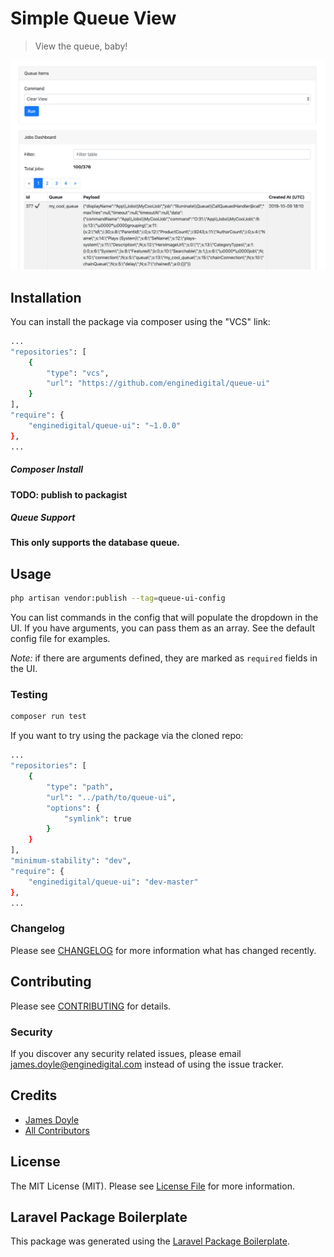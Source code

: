 # Simple Queue View

> View the queue, baby!

![example photo](demo.png)

## Installation

You can install the package via composer using the "VCS" link:

```bash
...
"repositories": [
    {
        "type": "vcs",
        "url": "https://github.com/enginedigital/queue-ui"
    }
],
"require": {
    "enginedigital/queue-ui": "~1.0.0"
},
...
```

##### Composer Install

**TODO: publish to packagist**

##### Queue Support

**This only supports the database queue.**

## Usage

```bash
php artisan vendor:publish --tag=queue-ui-config
```

You can list commands in the config that will populate the dropdown in the UI. If you have arguments, you can pass them as an array. See the default config file for examples.

*Note:* if there are arguments defined, they are marked as `required` fields in the UI.

### Testing

```bash
composer run test
```

If you want to try using the package via the cloned repo:

```bash
...
"repositories": [
    {
        "type": "path",
        "url": "../path/to/queue-ui",
        "options": {
            "symlink": true
        }
    }
],
"minimum-stability": "dev",
"require": {
    "enginedigital/queue-ui": "dev-master"
},
...
```

### Changelog

Please see [CHANGELOG](CHANGELOG.md) for more information what has changed recently.

## Contributing

Please see [CONTRIBUTING](CONTRIBUTING.md) for details.

### Security

If you discover any security related issues, please email james.doyle@enginedigital.com instead of using the issue tracker.

## Credits

- [James Doyle](https://github.com/enginedigital)
- [All Contributors](../../contributors)

## License

The MIT License (MIT). Please see [License File](LICENSE.md) for more information.

## Laravel Package Boilerplate

This package was generated using the [Laravel Package Boilerplate](https://laravelpackageboilerplate.com).
